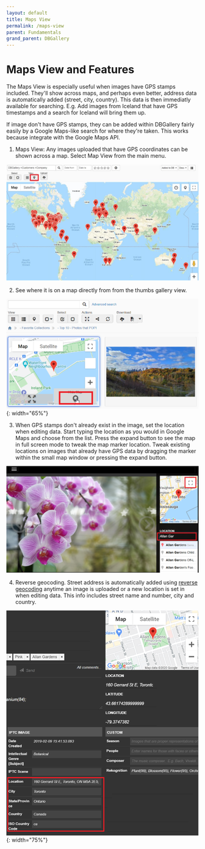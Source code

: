 ```yaml
---
layout: default
title: Maps View
permalink: /maps-view
parent: Fundamentals
grand_parent: DBGallery
---
```


# Maps View and Features
The Maps View is especially useful when images have GPS stamps included.  They'll show across maps, and perhaps even better, address data is automatically added (street, city, country). This data is then immediatly available for searching.  E.g. Add images from Iceland that have GPS timestamps and a search for Iceland will bring them up.

If image don't have GPS stamps, they can be added within DBGallery fairly easily by a Google Maps-like search for where they're taken.  This works because integrate with the Google Maps API. 

1) Maps View: Any images uploaded that have GPS coordinates can be shown across a map.  Select Map View from the main menu.

![Maps View](/assets/MapsView.jpg)

2) See where it is on a map directly from from the thumbs gallery view.

![Maps View Thumbs](/assets/MapsView-Thumbs.jpg){: width="65%"}

3) When GPS stamps don't already exist in the image, set the location when editing data.  Start typing the location as you would in Google Maps and choose from the list. Press the expand button to see the map in full screen mode to tweak the map marker location. Tweak existing locations on images that already have GPS data by dragging the marker within the small map window or pressing the expand button.

![Maps View Set Location](/assets/MapsView-SetLocation.png)

4) Reverse geocoding.  Street address is automatically added using <a href="https://en.wikipedia.org/wiki/Reverse_geocoding" target="_blank">reverse geocoding</a> anytime an image is uploaded or a new location is set in when editing data.  This info includes street name and number, city and country.

![Maps View Reverse GeoCoding](/assets/MapsView-ReverseGeocoding.png){: width="75%"}

